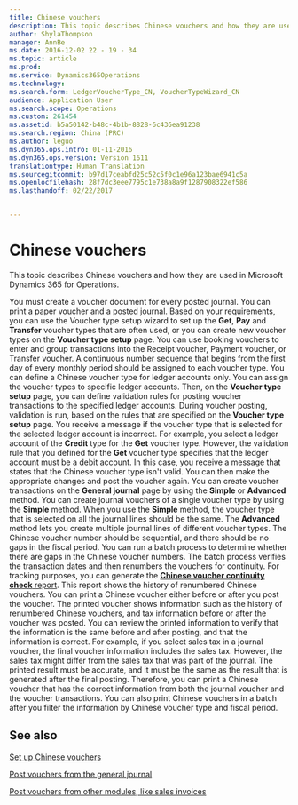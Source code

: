 ```yaml
---
title: Chinese vouchers
description: This topic describes Chinese vouchers and how they are used in Microsoft Dynamics 365 for Operations.
author: ShylaThompson
manager: AnnBe
ms.date: 2016-12-02 22 - 19 - 34
ms.topic: article
ms.prod: 
ms.service: Dynamics365Operations
ms.technology: 
ms.search.form: LedgerVoucherType_CN, VoucherTypeWizard_CN
audience: Application User
ms.search.scope: Operations
ms.custom: 261454
ms.assetid: b5a50142-b48c-4b1b-8828-6c436ea91238
ms.search.region: China (PRC)
ms.author: leguo
ms.dyn365.ops.intro: 01-11-2016
ms.dyn365.ops.version: Version 1611
translationtype: Human Translation
ms.sourcegitcommit: b97d17ceabfd25c52c5f0c1e96a123bae6941c5a
ms.openlocfilehash: 28f7dc3eee7795c1e738a8a9f1287908322ef586
ms.lasthandoff: 02/22/2017


---
```


# <a name="chinese-vouchers"></a>Chinese vouchers

This topic describes Chinese vouchers and how they are used in Microsoft Dynamics 365 for Operations.

You must create a voucher document for every posted journal. You can print a paper voucher and a posted journal. Based on your requirements, you can use the Voucher type setup wizard to set up the **Get**, **Pay** and **Transfer** voucher types that are often used, or you can create new voucher types on the **Voucher type setup** page. You can use booking vouchers to enter and group transactions into the Receipt voucher, Payment voucher, or Transfer voucher. A continuous number sequence that begins from the first day of every monthly period should be assigned to each voucher type. You can define a Chinese voucher type for ledger accounts only. You can assign the voucher types to specific ledger accounts. Then, on the **Voucher type setup** page, you can define validation rules for posting voucher transactions to the specified ledger accounts. During voucher posting, validation is run, based on the rules that are specified on the **Voucher type setup** page. You receive a message if the voucher type that is selected for the selected ledger account is incorrect. For example, you select a ledger account of the **Credit** type for the **Get** voucher type. However, the validation rule that you defined for the **Get** voucher type specifies that the ledger account must be a debit account. In this case, you receive a message that states that the Chinese voucher type isn't valid. You can then make the appropriate changes and post the voucher again. You can create voucher transactions on the **General journal** page by using the **Simple** or **Advanced** method. You can create journal vouchers of a single voucher type by using the **Simple** method. When you use the **Simple** method, the voucher type that is selected on all the journal lines should be the same. The **Advanced** method lets you create multiple journal lines of different voucher types. The Chinese voucher number should be sequential, and there should be no gaps in the fiscal period. You can run a batch process to determine whether there are gaps in the Chinese voucher numbers. The batch process verifies the transaction dates and then renumbers the vouchers for continuity. For tracking purposes, you can generate the [**Chinese voucher continuity check** report](http://ax.help.dynamics.com/en/wiki/chinese-voucher-continuity-check/). This report shows the history of renumbered Chinese vouchers. You can print a Chinese voucher either before or after you post the voucher. The printed voucher shows information such as the history of renumbered Chinese vouchers, and tax information before or after the voucher was posted. You can review the printed information to verify that the information is the same before and after posting, and that the information is correct. For example, if you select sales tax in a journal voucher, the final voucher information includes the sales tax. However, the sales tax might differ from the sales tax that was part of the journal. The printed result must be accurate, and it must be the same as the result that is generated after the final posting. Therefore, you can print a Chinese voucher that has the correct information from both the journal voucher and the voucher transactions. You can also print Chinese vouchers in a batch after you filter the information by Chinese voucher type and fiscal period.

<a name="see-also"></a>See also
--------

[Set up Chinese vouchers](http://ax.help.dynamics.com/en/wiki/set-up-chinese-vouchers/)

[Post vouchers from the general journal](http://ax.help.dynamics.com/en/wiki/post-vouchers-from-the-general-journal/)

[Post vouchers from other modules, like sales invoices](http://ax.help.dynamics.com/en/wiki/post-vouchers-from-other-modules-like-sales-invoices/)


